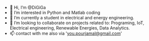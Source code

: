 - 👋 Hi, I’m @DiGiGa
- 👀 I’m interested in Python and Matlab coding
- 🌱 I’m currently a student in electrical and energy engineering.
- 💞️ I’m looking to collaborate on projects related to: Programing, IoT, Electrical engineering, Renewable Energies, Data Analytics.
- 📫 contact with me also via 'you.pourjamal@gmail.com'

<!---
DiGiGa/DiGiGa is a ✨ special ✨ repository because its `README.md` (this file) appears on your GitHub profile.
You can click the Preview link to take a look at your changes.
--->
